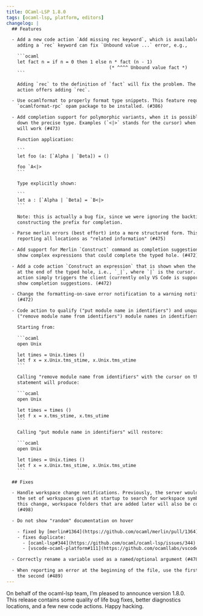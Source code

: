 ```yaml
---
title: OCaml-LSP 1.8.0
tags: [ocaml-lsp, platform, editors]
changelog: |
  ## Features

  - Add a new code action `Add missing rec keyword`, which is available when
    adding a `rec` keyword can fix `Unbound value ...` error, e.g.,

    ```ocaml
    let fact n = if n = 0 then 1 else n * fact (n - 1)
                                      (* ^^^^ Unbound value fact *)
    ```

    Adding `rec` to the definition of `fact` will fix the problem. The new code
    action offers adding `rec`.

  - Use ocamlformat to properly format type snippets. This feature requires the
    `ocamlformat-rpc` opam package to be installed. (#386)

  - Add completion support for polymorphic variants, when it is possible to pin
    down the precise type. Examples (`<|>` stands for the cursor) when completion
    will work (#473)

    Function application:

    ```
    let foo (a: [`Alpha | `Beta]) = ()

    foo `A<|>
    ```

    Type explicitly shown:

    ```
    let a : [`Alpha | `Beta] = `B<|>
    ```

    Note: this is actually a bug fix, since we were ignoring the backtick when
    constructing the prefix for completion.

  - Parse merlin errors (best effort) into a more structured form. This allows
    reporting all locations as "related information" (#475)

  - Add support for Merlin `Construct` command as completion suggestions, i.e.,
    show complex expressions that could complete the typed hole. (#472)

  - Add a code action `Construct an expression` that is shown when the cursor is
    at the end of the typed hole, i.e., `_|`, where `|` is the cursor. The code
    action simply triggers the client (currently only VS Code is supported) to
    show completion suggestions. (#472)

  - Change the formatting-on-save error notification to a warning notification
    (#472)

  - Code action to qualify ("put module name in identifiers") and unqualify
    ("remove module name from identifiers") module names in identifiers (#399)

    Starting from:

    ```ocaml
    open Unix

    let times = Unix.times ()
    let f x = x.Unix.tms_stime, x.Unix.tms_utime
    ```

    Calling "remove module name from identifiers" with the cursor on the open
    statement will produce:

    ```ocaml
    open Unix

    let times = times ()
    let f x = x.tms_stime, x.tms_utime
    ```

    Calling "put module name in identifiers" will restore:

    ```ocaml
    open Unix

    let times = Unix.times ()
    let f x = x.Unix.tms_stime, x.Unix.tms_utime
    ```

  ## Fixes

  - Handle workspace change notifications. Previously, the server would only use
    the set of workspaces given at startup to search for workspace symbols. After
    this change, workspace folders that are added later will also be considered.
    (#498)

  - Do not show "random" documentation on hover

    - fixed by [merlin#1364](https://github.com/ocaml/merlin/pull/1364)
    - fixes duplicate:
      - [ocaml-lsp#344](https://github.com/ocaml/ocaml-lsp/issues/344)
      - [vscode-ocaml-platform#111](https://github.com/ocamllabs/vscode-ocaml-platform/issues/111)

  - Correctly rename a variable used as a named/optional argument (#478)

  - When reporting an error at the beginning of the file, use the first line not
    the second (#489)
---
```


On behalf of the ocaml-lsp team, I’m pleased to announce version 1.8.0. This release contains some quality of life bug fixes, better diagnostics locations, and a few new code actions. Happy hacking.

